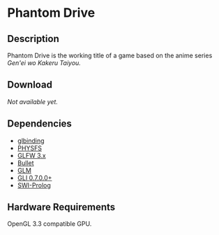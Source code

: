 Phantom Drive
=============

Description
-----------

Phantom Drive is the working title of a game based on the anime
series *Gen'ei wo Kakeru Taiyou.*

Download
--------

*Not available yet.*

Dependencies
------------

*   [glbinding](https://github.com/cginternals/glbinding)
*   [PHYSFS](https://icculus.org/physfs/)
*   [GLFW 3.x](http://www.glfw.org/)
*   [Bullet](http://bulletphysics.org/)
*   [GLM](http://glm.g-truc.net/)
*   [GLI 0.7.0.0+](http://gli.g-truc.net/)
*   [SWI-Prolog](http://www.swi-prolog.org/)

Hardware Requirements
---------------------

OpenGL 3.3 compatible GPU.
